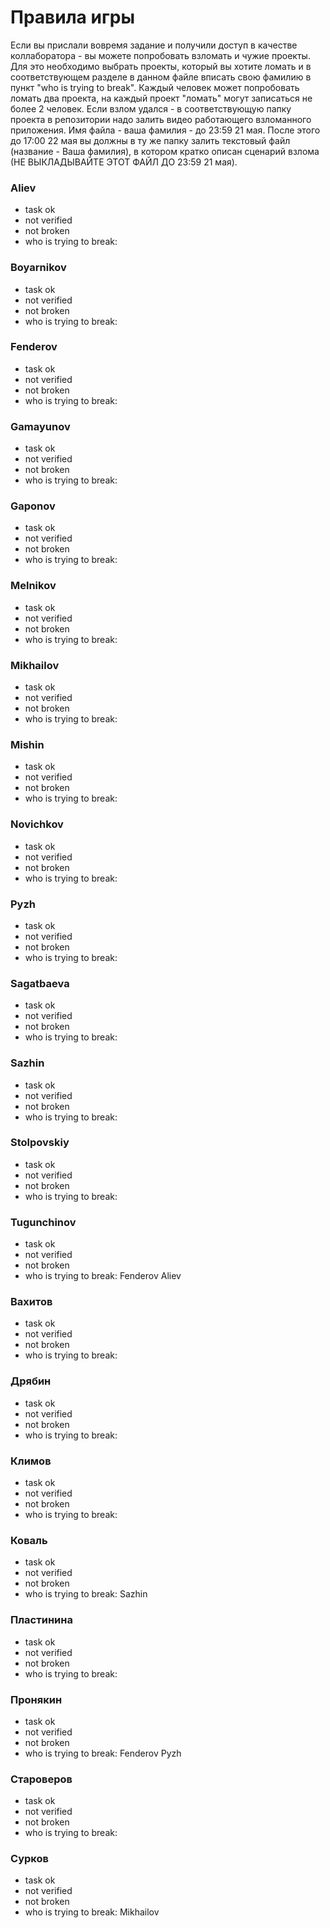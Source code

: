 # Правила игры 
Если вы прислали вовремя задание и получили доступ в качестве коллаборатора - вы можете попробовать взломать и чужие проекты. 
Для это необходимо выбрать проекты, который вы хотите ломать и в соответствующем разделе в данном файле вписать свою фамилию в пункт "who is trying to break". 
Каждый человек может попробовать ломать два проекта, на каждый проект "ломать" могут записаться не более 2 человек. 
Если взлом удался - в соответствующую папку проекта в репозитории надо залить видео работающего взломанного приложения. Имя файла - ваша фамилия - до 23:59 21 мая. 
После этого до 17:00 22 мая вы должны в ту же папку залить текстовый файл (название - Ваша фамилия), в котором кратко описан сценарий взлома (НЕ ВЫКЛАДЫВАЙТЕ ЭТОТ ФАЙЛ ДО 23:59 21 мая). 

### Aliev
* task ok
* not verified 
* not broken
* who is trying to break:
### Boyarnikov
* task ok
* not verified 
* not broken
* who is trying to break:
### Fenderov
* task ok
* not verified 
* not broken
* who is trying to break:
### Gamayunov
* task ok
* not verified 
* not broken
* who is trying to break:
### Gaponov
* task ok
* not verified 
* not broken
* who is trying to break:
### Melnikov
* task ok
* not verified 
* not broken
* who is trying to break:
### Mikhailov
* task ok
* not verified 
* not broken
* who is trying to break:
### Mishin
* task ok
* not verified 
* not broken
* who is trying to break:
### Novichkov
* task ok
* not verified 
* not broken
* who is trying to break:
### Pyzh
* task ok
* not verified 
* not broken
* who is trying to break:
### Sagatbaeva
* task ok
* not verified 
* not broken
* who is trying to break:
### Sazhin
* task ok
* not verified 
* not broken
* who is trying to break:
### Stolpovskiy
* task ok
* not verified 
* not broken
* who is trying to break:
### Tugunchinov
* task ok
* not verified 
* not broken
* who is trying to break: Fenderov Aliev
### Вахитов
* task ok
* not verified 
* not broken
* who is trying to break:
### Дрябин
* task ok
* not verified 
* not broken
* who is trying to break:
### Климов
* task ok
* not verified 
* not broken
* who is trying to break:
### Коваль
* task ok
* not verified 
* not broken
* who is trying to break: Sazhin
### Пластинина
* task ok
* not verified 
* not broken
* who is trying to break:
### Пронякин
* task ok
* not verified 
* not broken
* who is trying to break: Fenderov Pyzh
### Староверов 
* task ok
* not verified 
* not broken
* who is trying to break:
### Сурков
* task ok
* not verified 
* not broken
* who is trying to break: Mikhailov
